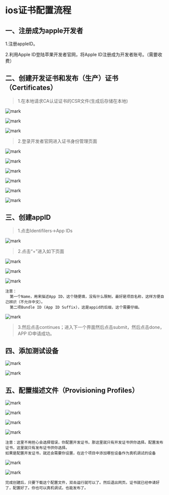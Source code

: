# ios证书配置流程

## 一、注册成为apple开发者
  1.注册appleID。

  2.利用Apple ID登陆苹果开发者官网，将Apple ID注册成为开发者账号。（需要收费）

## 二、创建开发证书和发布（生产）证书（Certificates）
>   1.在本地请求CA认证证书的CSR文件(生成后存储在本地)

![mark](http://cdn.jayh.club/blog/20200730/a40BjUnNeqan.png?imageslim)



![mark](http://cdn.jayh.club/blog/20200730/GNnAquUD73K8.png?imageslim)

![mark](http://cdn.jayh.club/blog/20200730/U43DULcfgYNe.png?imageslim)

>   2.登录开发者官网进入证书身份管理页面

![mark](http://cdn.jayh.club/blog/20200730/SPFV5yGC4nS4.png?imageslim)

![mark](http://cdn.jayh.club/blog/20200730/Oil58xC1qX4y.png?imageslim)

![mark](http://cdn.jayh.club/blog/20200730/5gJ0a3w6DHz2.png?imageslim)



![mark](http://cdn.jayh.club/blog/20200730/ym5xrUBy0l6J.png?imageslim)

![mark](http://cdn.jayh.club/blog/20200730/uYY0gABAlljW.png?imageslim)



![mark](http://cdn.jayh.club/blog/20200730/R9LN8XrM3s1S.png?imageslim)


## 三、创建appID
> 1.点击Identifilers->App IDs

![mark](http://cdn.jayh.club/blog/20200730/uHJ8bcSKLKhv.png?imageslim)

> 2.点击“+”进入如下页面

![mark](http://cdn.jayh.club/blog/20200730/QgJcvUj18n1l.png?imageslim)

![mark](http://cdn.jayh.club/blog/20200730/TczeHnyudONe.png?imageslim)

![mark](http://cdn.jayh.club/blog/20200730/81IlIUsh4P0b.png?imageslim)
```
注意：
  第一个Name，用来描述App ID，这个随便填，没有什么限制，最好是项目名称，这样方便自己辨识（不允许中文）。
  第二项Bundle ID (App ID Suffix)，这是appid的后缀，这个需要仔细。
```
![mark](http://cdn.jayh.club/blog/20200730/84HkvyotrtKw.png?imageslim)

>   3.然后点击continues；进入下一个界面然后点击submit，然后点击done，APP ID申请成功。
## 四、添加测试设备
![mark](http://cdn.jayh.club/blog/20200730/acI7ETXMue0O.png?imageslim)

![mark](http://cdn.jayh.club/blog/20200730/oWt2ihVgeGEt.png?imageslim)

## 五、配置描述文件（Provisioning Profiles）

![mark](http://cdn.jayh.club/blog/20200730/UFtSCLqXu37M.png?imageslim)

![mark](http://cdn.jayh.club/blog/20200730/w07IoCFpoLjm.png?imageslim)

![mark](http://cdn.jayh.club/blog/20200730/6rccxOOctTwC.png?imageslim)

![mark](http://cdn.jayh.club/blog/20200730/BSFL5gzR03EP.png?imageslim)

```
注意：这里不用担心会选择错误，你配置开发证书，那这里就只有开发证书供你选择。配置发布证书，这里就只有发布证书供你选择。
如果是配置开发证书，就还会需要你设置，在这个项目中添加哪些设备作为真机调试的设备
```
![mark](http://cdn.jayh.club/blog/20200730/G5tAluJAaJ0I.png?imageslim)

![mark](http://cdn.jayh.club/blog/20200730/wsv8exQ2pLGi.png?imageslim)
```
完成创建后，只要下载这个配置文件，双击运行就可以了。然后退出网页。证书就已经申请好了，配置好了。你也可以真机调试，也能发布了。
```
